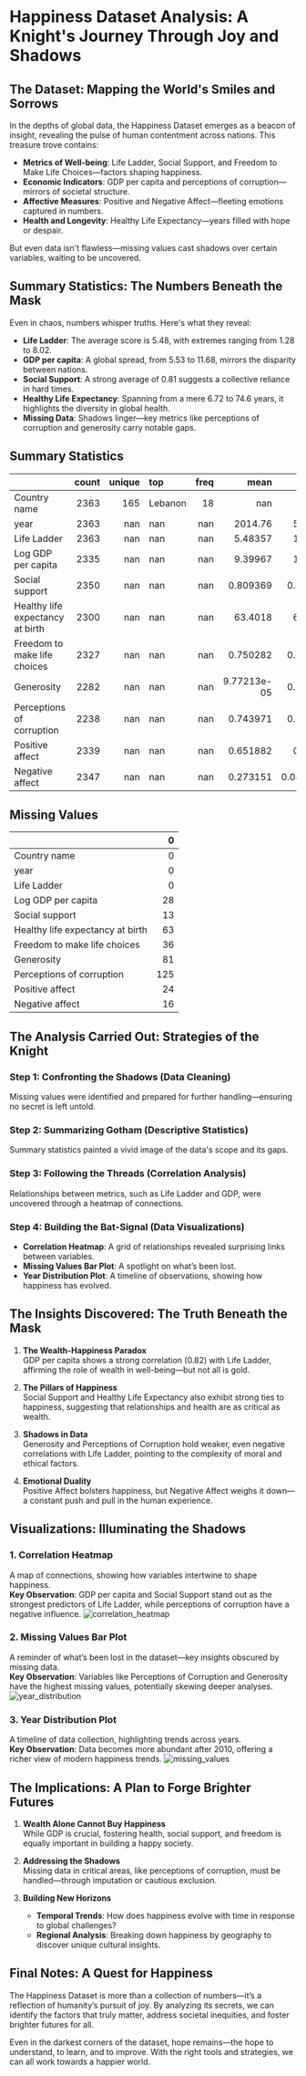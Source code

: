 # Happiness Dataset Analysis: A Knight's Journey Through Joy and Shadows

## The Dataset: Mapping the World's Smiles and Sorrows
In the depths of global data, the Happiness Dataset emerges as a beacon of insight, revealing the pulse of human contentment across nations. This treasure trove contains:

- **Metrics of Well-being**: Life Ladder, Social Support, and Freedom to Make Life Choices—factors shaping happiness.
- **Economic Indicators**: GDP per capita and perceptions of corruption—mirrors of societal structure.
- **Affective Measures**: Positive and Negative Affect—fleeting emotions captured in numbers.
- **Health and Longevity**: Healthy Life Expectancy—years filled with hope or despair.

But even data isn't flawless—missing values cast shadows over certain variables, waiting to be uncovered.

## Summary Statistics: The Numbers Beneath the Mask
Even in chaos, numbers whisper truths. Here's what they reveal:

- **Life Ladder**: The average score is 5.48, with extremes ranging from 1.28 to 8.02.
- **GDP per capita**: A global spread, from 5.53 to 11.68, mirrors the disparity between nations.
- **Social Support**: A strong average of 0.81 suggests a collective reliance in hard times.
- **Healthy Life Expectancy**: Spanning from a mere 6.72 to 74.6 years, it highlights the diversity in global health.
- **Missing Data**: Shadows linger—key metrics like perceptions of corruption and generosity carry notable gaps.
## Summary Statistics
|                                  |   count |   unique | top     |   freq |           mean |         std |      min |       25% |       50% |        75% |      max |
|:---------------------------------|--------:|---------:|:--------|-------:|---------------:|------------:|---------:|----------:|----------:|-----------:|---------:|
| Country name                     |    2363 |      165 | Lebanon |     18 |  nan           | nan         |  nan     |  nan      |  nan      |  nan       |  nan     |
| year                             |    2363 |      nan | nan     |    nan | 2014.76        |   5.05944   | 2005     | 2011      | 2015      | 2019       | 2023     |
| Life Ladder                      |    2363 |      nan | nan     |    nan |    5.48357     |   1.12552   |    1.281 |    4.647  |    5.449  |    6.3235  |    8.019 |
| Log GDP per capita               |    2335 |      nan | nan     |    nan |    9.39967     |   1.15207   |    5.527 |    8.5065 |    9.503  |   10.3925  |   11.676 |
| Social support                   |    2350 |      nan | nan     |    nan |    0.809369    |   0.121212  |    0.228 |    0.744  |    0.8345 |    0.904   |    0.987 |
| Healthy life expectancy at birth |    2300 |      nan | nan     |    nan |   63.4018      |   6.84264   |    6.72  |   59.195  |   65.1    |   68.5525  |   74.6   |
| Freedom to make life choices     |    2327 |      nan | nan     |    nan |    0.750282    |   0.139357  |    0.228 |    0.661  |    0.771  |    0.862   |    0.985 |
| Generosity                       |    2282 |      nan | nan     |    nan |    9.77213e-05 |   0.161388  |   -0.34  |   -0.112  |   -0.022  |    0.09375 |    0.7   |
| Perceptions of corruption        |    2238 |      nan | nan     |    nan |    0.743971    |   0.184865  |    0.035 |    0.687  |    0.7985 |    0.86775 |    0.983 |
| Positive affect                  |    2339 |      nan | nan     |    nan |    0.651882    |   0.10624   |    0.179 |    0.572  |    0.663  |    0.737   |    0.884 |
| Negative affect                  |    2347 |      nan | nan     |    nan |    0.273151    |   0.0871311 |    0.083 |    0.209  |    0.262  |    0.326   |    0.705 |

## Missing Values
|                                  |   0 |
|:---------------------------------|----:|
| Country name                     |   0 |
| year                             |   0 |
| Life Ladder                      |   0 |
| Log GDP per capita               |  28 |
| Social support                   |  13 |
| Healthy life expectancy at birth |  63 |
| Freedom to make life choices     |  36 |
| Generosity                       |  81 |
| Perceptions of corruption        | 125 |
| Positive affect                  |  24 |
| Negative affect                  |  16 |


## The Analysis Carried Out: Strategies of the Knight
### Step 1: Confronting the Shadows (Data Cleaning)
Missing values were identified and prepared for further handling—ensuring no secret is left untold.

### Step 2: Summarizing Gotham (Descriptive Statistics)
Summary statistics painted a vivid image of the data's scope and its gaps.

### Step 3: Following the Threads (Correlation Analysis)
Relationships between metrics, such as Life Ladder and GDP, were uncovered through a heatmap of connections.

### Step 4: Building the Bat-Signal (Data Visualizations)
- **Correlation Heatmap**: A grid of relationships revealed surprising links between variables.
- **Missing Values Bar Plot**: A spotlight on what’s been lost.
- **Year Distribution Plot**: A timeline of observations, showing how happiness has evolved.

## The Insights Discovered: The Truth Beneath the Mask
1. **The Wealth-Happiness Paradox**  
   GDP per capita shows a strong correlation (0.82) with Life Ladder, affirming the role of wealth in well-being—but not all is gold.

2. **The Pillars of Happiness**  
   Social Support and Healthy Life Expectancy also exhibit strong ties to happiness, suggesting that relationships and health are as critical as wealth.

3. **Shadows in Data**  
   Generosity and Perceptions of Corruption hold weaker, even negative correlations with Life Ladder, pointing to the complexity of moral and ethical factors.

4. **Emotional Duality**  
   Positive Affect bolsters happiness, but Negative Affect weighs it down—a constant push and pull in the human experience.

## Visualizations: Illuminating the Shadows
### 1. Correlation Heatmap
A map of connections, showing how variables intertwine to shape happiness.  
**Key Observation**: GDP per capita and Social Support stand out as the strongest predictors of Life Ladder, while perceptions of corruption have a negative influence.
        ![correlation_heatmap](https://github.com/user-attachments/assets/a823b809-9870-478f-a6b0-2890344b525a)

### 2. Missing Values Bar Plot
A reminder of what’s been lost in the dataset—key insights obscured by missing data.  
**Key Observation**: Variables like Perceptions of Corruption and Generosity have the highest missing values, potentially skewing deeper analyses.
      ![year_distribution](https://github.com/user-attachments/assets/864f2453-9135-4cfc-9c94-945f49c574ed)

### 3. Year Distribution Plot
A timeline of data collection, highlighting trends across years.  
**Key Observation**: Data becomes more abundant after 2010, offering a richer view of modern happiness trends.
       ![missing_values](https://github.com/user-attachments/assets/ea9c542d-85c6-4293-8944-ed9399ecd1e9)

## The Implications: A Plan to Forge Brighter Futures
1. **Wealth Alone Cannot Buy Happiness**  
   While GDP is crucial, fostering health, social support, and freedom is equally important in building a happy society.

2. **Addressing the Shadows**  
   Missing data in critical areas, like perceptions of corruption, must be handled—through imputation or cautious exclusion.

3. **Building New Horizons**  
   - **Temporal Trends**: How does happiness evolve with time in response to global challenges?
   - **Regional Analysis**: Breaking down happiness by geography to discover unique cultural insights.

## Final Notes: A Quest for Happiness
The Happiness Dataset is more than a collection of numbers—it’s a reflection of humanity’s pursuit of joy. By analyzing its secrets, we can identify the factors that truly matter, address societal inequities, and foster brighter futures for all.

Even in the darkest corners of the dataset, hope remains—the hope to understand, to learn, and to improve. With the right tools and strategies, we can all work towards a happier world.


